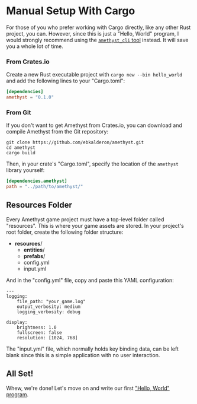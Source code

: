 # Manual Setup With Cargo

For those of you who prefer working with Cargo directly, like any other Rust
project, you can. However, since this is just a "Hello, World" program, I would
strongly recommend using the [`amethyst_cli` tool][ac] instead. It will save you
a whole lot of time.

[ac]: ./getting_started/automatic_setup.html

### From Crates.io

Create a new Rust executable project with `cargo new --bin hello_world` and add
the following lines to your "Cargo.toml":

```toml
[dependencies]
amethyst = "0.1.0"
```

### From Git

If you don't want to get Amethyst from Crates.io, you can download and compile
Amethyst from the Git repository:

```
git clone https://github.com/ebkalderon/amethyst.git
cd amethyst
cargo build
```

Then, in your crate's "Cargo.toml", specify the location of the `amethyst`
library yourself:

```toml
[dependencies.amethyst]
path = "../path/to/amethyst/"
```

## Resources Folder

Every Amethyst game project must have a top-level folder called "resources".
This is where your game assets are stored. In your project's root folder, create
the following folder structure:

* **resources**/
  * **entities**/
  * **prefabs**/
  * config.yml
  * input.yml

And in the "config.yml" file, copy and paste this YAML configuration:

```
---
logging:
    file_path: "your_game.log"
    output_verbosity: medium
    logging_verbosity: debug 

display:
    brightness: 1.0
    fullscreen: false
    resolution: [1024, 768]
```

The "input.yml" file, which normally holds key binding data, can be left blank
since this is a simple application with no user interaction.

## All Set!

Whew, we're done! Let's move on and write our first
["Hello, World" program][hw].

[hw]: ./getting_started/hello_world.html
